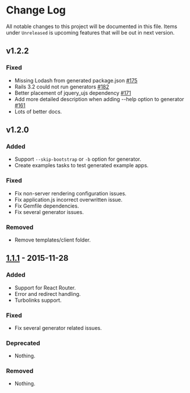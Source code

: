 # Change Log
All notable changes to this project will be documented in this file. Items under `Unreleased` is upcoming features that will be out in next version.

## v1.2.2
### Fixed
- Missing Lodash from generated package.json [#175](https://github.com/shakacode/react_on_rails/pull/175)
- Rails 3.2 could not run generators [#182](https://github.com/shakacode/react_on_rails/pull/182)
- Better placement of jquery_ujs dependency [#171](https://github.com/shakacode/react_on_rails/pull/171)
- Add more detailed description when adding --help option to generator [#161](https://github.com/shakacode/react_on_rails/pull/161)
- Lots of better docs.

## v1.2.0
### Added
- Support `--skip-bootstrap` or `-b` option for generator.
- Create examples tasks to test generated example apps.

### Fixed
- Fix non-server rendering configuration issues.
- Fix application.js incorrect overwritten issue.
- Fix Gemfile dependencies.
- Fix several generator issues.

### Removed
- Remove templates/client folder.

## [1.1.1] - 2015-11-28
### Added
- Support for React Router.
- Error and redirect handling.
- Turbolinks support.

### Fixed
- Fix several generator related issues.

### Deprecated
- Nothing.

### Removed
- Nothing.

[Unreleased]: https://github.com/shakacode/react_on_rails/compare/v1.0.0...HEAD
[1.1.1]: https://github.com/shakacode/react_on_rails/compare/v1.0.0...v1.1.1
